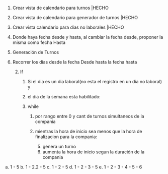 1. Crear vista de calendario para turnos    |HECHO
2. Crear vista de calendario para generador de turnos   |HECHO
3. Crear vista calendario para dias no laborales    |HECHO
4. Donde haya fecha desde y hasta, al cambiar la fecha desde, proponer la misma como fecha Hasta
5. Generación de Turnos


1. Recorrer los dias desde la fecha Desde hasta la fecha hasta
    
    2. If
       1. Si el dia es un dia laboral(no esta el registro en un dia no laboral) y 
       2. el dia de la semana esta habilitado:
        
       3. while 
           1. por rango entre 0 y cant de turnos simultaneos de la compania 
           
           4. mientras la hora de inicio sea menos que la hora de finalizacion para la compania:
            
                5. genera un turno
                6. aumenta la hora de inicio segun la duración de la compania
    

a. 1 - 5
b. 1 - 2.2 - 5
c. 1 - 2 - 5 
d. 1 - 2 - 3 - 5
e. 1 - 2 - 3 - 4 - 5 - 6